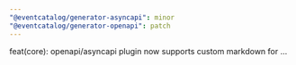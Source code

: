 ```yaml
---
"@eventcatalog/generator-asyncapi": minor
"@eventcatalog/generator-openapi": patch
---
```


feat(core): openapi/asyncapi plugin now supports custom markdown for …

